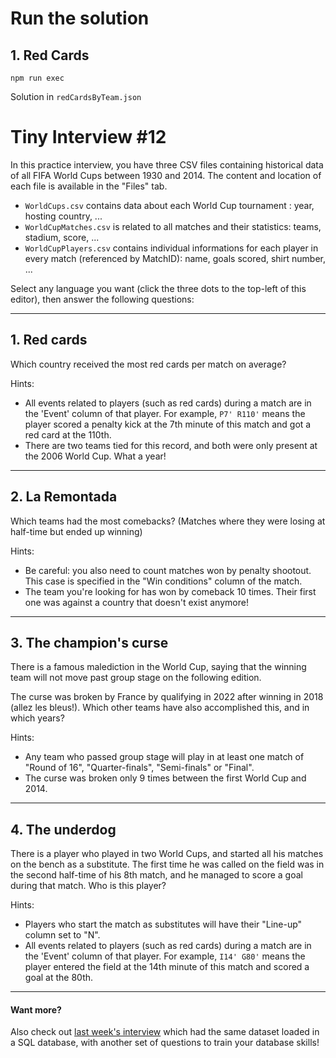 # Run the solution

## 1. Red Cards

```
npm run exec
```
Solution in `redCardsByTeam.json`

# Tiny Interview #12

In this practice interview, you have three CSV files containing historical data of all FIFA World Cups between 1930 and 2014. The content and location of each file is available in the "Files" tab.

- `WorldCups.csv` contains data about each World Cup tournament : year, hosting country, ...
- `WorldCupMatches.csv` is related to all matches and their statistics: teams, stadium, score, ...
- `WorldCupPlayers.csv` contains individual informations for each player in every match (referenced by MatchID): name, goals scored, shirt number, ...

Select any language you want (click the three dots to the top-left of this editor), then answer the following questions:

---

## 1. Red cards

Which country received the most red cards per match on average?

Hints:
- All events related to players (such as red cards) during a match are in the 'Event' column of that player. For example, `P7' R110'` means the player scored a penalty kick at the 7th minute of this match and got a red card at the 110th.
- There are two teams tied for this record, and both were only present at the 2006 World Cup. What a year!

---

## 2. La Remontada

Which teams had the most comebacks? (Matches where they were losing at half-time but ended up winning)

Hints:
- Be careful: you also need to count matches won by penalty shootout. This case is specified in the "Win conditions" column of the match.
- The team you're looking for has won by comeback 10 times. Their first one was against a country that doesn't exist anymore!

---

## 3. The champion's curse

There is a famous malediction in the World Cup, saying that the winning team will not move past group stage on the following edition.

The curse was broken by France by qualifying in 2022 after winning in 2018 (allez les bleus!). Which other teams have also accomplished this, and in which years?

Hints:
- Any team who passed group stage will play in at least one match of "Round of 16", "Quarter-finals", "Semi-finals" or "Final".
- The curse was broken only 9 times between the first World Cup and 2014.

---

## 4. The underdog

There is a player who played in two World Cups, and started all his matches on the bench as a substitute. The first time he was called on the field was in the second half-time of his 8th match, and he managed to score a goal during that match. Who is this player?

Hints:
- Players who start the match as substitutes will have their "Line-up" column set to "N".
- All events related to players (such as red cards) during a match are in the 'Event' column of that player. For example, `I14' G80'` means the player entered the field at the 14th minute of this match and scored a goal at the 80th.

---

#### Want more?
Also check out [last week's interview](https://coderpad.io/blog/interviewing/tiny-interviews-world-cup-sql/) which had the same dataset loaded in a SQL database, with another set of questions to train your database skills!